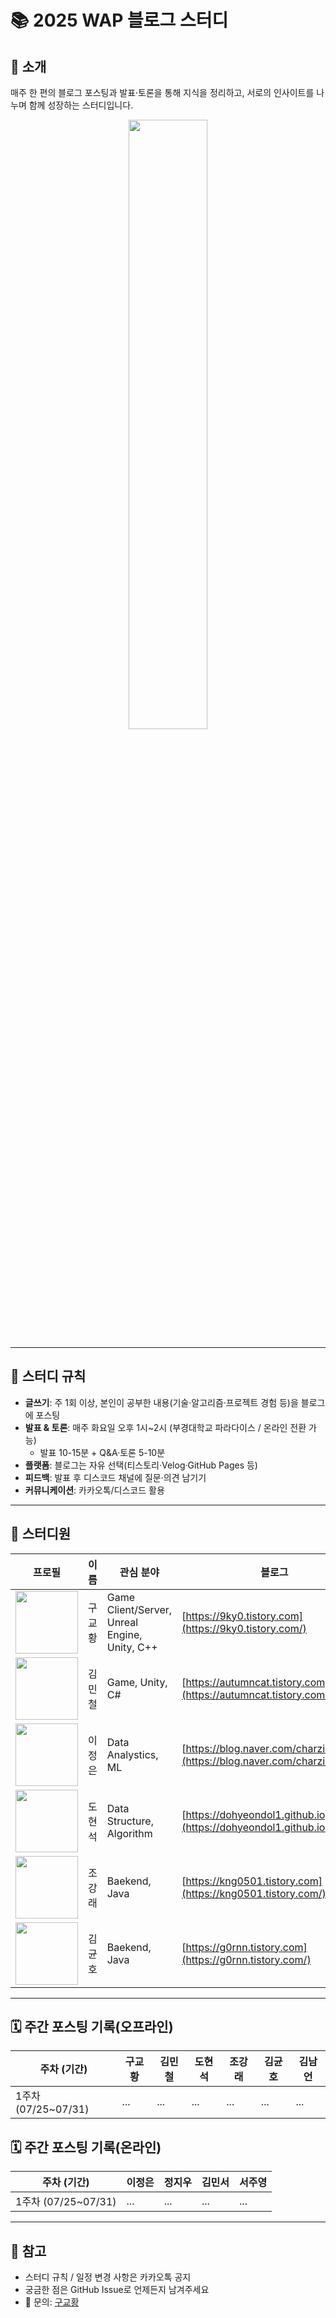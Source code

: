 # 📚 2025 WAP 블로그 스터디

## 📖 소개
매주 한 편의 블로그 포스팅과 발표·토론을 통해 지식을 정리하고, 서로의 인사이트를 나누며 함께 성장하는 스터디입니다.
<div align="center">
  <img src = "https://github.com/user-attachments/assets/643a7565-3797-4c9e-a031-4c51e4a1ad1a" width = "50%">
</div>

---

## 📜 스터디 규칙

- **글쓰기**: 주 1회 이상, 본인이 공부한 내용(기술·알고리즘·프로젝트 경험 등)을 블로그에 포스팅
- **발표 & 토론**: 매주 화요일 오후 1시~2시 (부경대학교 파라다이스 / 온라인 전환 가능)
  - 발표 10-15분 + Q&A·토론 5-10분
- **플랫폼**: 블로그는 자유 선택(티스토리·Velog·GitHub Pages 등)
- **피드백**: 발표 후 디스코드 채널에 질문·의견 남기기
- **커뮤니케이션**: 카카오톡/디스코드 활용

---

## 👥 스터디원

| 프로필                                                                                                                           | 이름   | 관심 분야               | 블로그                                                  |
|---------------------------------------------------------------------------------------------------------------------------------|-------|------------------------|--------------------------------------------------------|
| <a href="https://github.com/9kyo-hwang"><img src="https://avatars.githubusercontent.com/u/49135176?v=4" width="100px;" alt=""/> | 구교황 | Game Client/Server, Unreal Engine, Unity, C++ | [https://9ky0.tistory.com](https://9ky0.tistory.com/)  |
| <a href="https://github.com/miniron-v"><img src="https://avatars.githubusercontent.com/u/61517039?v=4" width="100px;" alt=""/> | 김민철 | Game, Unity, C# | [https://autumncat.tistory.com](https://autumncat.tistory.com/)  |
| <a href="https://github.com/LJEDD2"><img src="https://avatars.githubusercontent.com/u/78216102?v=4" width="100px;" alt=""/> | 이정은 | Data Analystics, ML  | [https://blog.naver.com/charzim0611](https://blog.naver.com/charzim0611/)  |
| <a href="https://github.com/dohyeondol1"><img src="https://avatars.githubusercontent.com/u/102894803?v=4" width="100px;" alt=""/> | 도현석 | Data Structure, Algorithm | [https://dohyeondol1.github.io](https://dohyeondol1.github.io/)  |
| <a href="https://github.com/kangrae-jo"><img src="https://avatars.githubusercontent.com/u/177727543?v=4" width="100px;" alt=""/> | 조강래 | Baekend, Java | [https://kng0501.tistory.com](https://kng0501.tistory.com/)  |
| <a href="https://github.com/g0rnn"><img src="https://avatars.githubusercontent.com/u/124599614?v=4" width="100px;" alt=""/> | 김균호 | Baekend, Java | [https://g0rnn.tistory.com](https://g0rnn.tistory.com/)  |

---

## 🗓️ 주간 포스팅 기록(오프라인)
| 주차 (기간)          | 구교황           | 김민철         | 도현석          | 조강래             | 김균호         | 김남언          | 
|---------------------|-----------------|---------------|----------------|-------------------|---------------|----------------|
| 1주차 (07/25~07/31) | ...              | ...           | ...           | ...                | ...           | ...            |

## 🗓️ 주간 포스팅 기록(온라인)
| 주차 (기간)          | 이정은           | 정지우         | 김민서          | 서주영             | 
|---------------------|-----------------|---------------|----------------|-------------------|
| 1주차 (07/25~07/31) | ...              | ...           | ...           | ...                |

---

## 🔗 참고
- 스터디 규칙 / 일정 변경 사항은 카카오톡 공지
- 궁금한 점은 GitHub Issue로 언제든지 남겨주세요
- 📧 문의: [구교황](https://github.com/9kyo-hwang)
